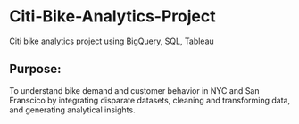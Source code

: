 # Citi-Bike-Analytics-Project
Citi bike analytics project using BigQuery, SQL, Tableau

## Purpose: 
To understand bike demand and customer behavior in NYC and San Franscico by integrating disparate datasets, cleaning and transforming data, and generating analytical insights. 
